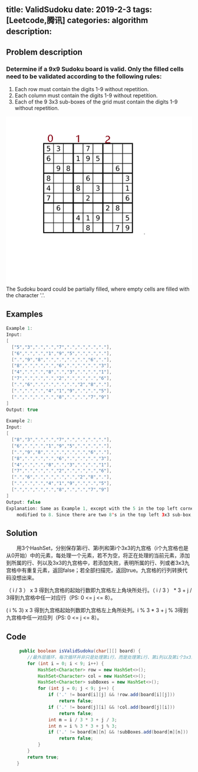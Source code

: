 title: ValidSudoku
date: 2019-2-3
tags: [Leetcode,腾讯]
categories: algorithm
description: 　　
---
## Problem description
  ### Determine if a 9x9 Sudoku board is valid. Only the filled cells need to be validated according to the following rules:

1. Each row must contain the digits 1-9 without repetition.
2. Each column must contain the digits 1-9 without repetition.
3. Each of the 9 3x3 sub-boxes of the grid must contain the digits 1-9 without repetition.

![sudo](/images/sudu.png)
The Sudoku board could be partially filled, where empty cells are filled with the character '.'.
 ## Examples
``` java
Example 1:
Input:
[
  ["5","3",".",".","7",".",".",".","."],
  ["6",".",".","1","9","5",".",".","."],
  [".","9","8",".",".",".",".","6","."],
  ["8",".",".",".","6",".",".",".","3"],
  ["4",".",".","8",".","3",".",".","1"],
  ["7",".",".",".","2",".",".",".","6"],
  [".","6",".",".",".",".","2","8","."],
  [".",".",".","4","1","9",".",".","5"],
  [".",".",".",".","8",".",".","7","9"]
]
Output: true
```
```java
Example 2:
Input:
[
  ["8","3",".",".","7",".",".",".","."],
  ["6",".",".","1","9","5",".",".","."],
  [".","9","8",".",".",".",".","6","."],
  ["8",".",".",".","6",".",".",".","3"],
  ["4",".",".","8",".","3",".",".","1"],
  ["7",".",".",".","2",".",".",".","6"],
  [".","6",".",".",".",".","2","8","."],
  [".",".",".","4","1","9",".",".","5"],
  [".",".",".",".","8",".",".","7","9"]
]
Output: false
Explanation: Same as Example 1, except with the 5 in the top left corner being 
    modified to 8. Since there are two 8's in the top left 3x3 sub-box, it is invalid.
```
## Solution
　　用3个HashSet，分别保存第i行、第i列和第i个3x3的九宫格（i个九宫格也是从0开始）中的元素，每处理一个元素，若不为空，将正在处理的当前元素，添加到所属的行、列以及3x3的九宫格中，若添加失败，表明所属的行、列或者3x3九宫格中有重复元素，返回false；若全部扫描完，返回true。九宫格的行列转换代码没想出来。
  
  （ i / 3 ） x 3 得到九宫格的起始行数即九宫格左上角块所处行。（ i / 3 ） * 3  + j / 3得到九宫格中任一对应行（PS: 0 <= j <= 8）。
  
 ( i % 3)  x 3 得到九宫格起始列数即九宫格左上角所处列。i % 3 * 3 + j % 3得到九宫格中任一对应列（PS: 0 <= j <= 8）。
## Code

```java
     public boolean isValidSudoku(char[][] board) {
        //最外层循环，每次循环并非只是处理第i行，而是处理第i行、第i列以及第i个3x3的九宫格
        for (int i = 0; i < 9; i++) {
            HashSet<Character> row = new HashSet<>();
            HashSet<Character> col = new HashSet<>();
            HashSet<Character> subBoxes = new HashSet<>();
            for (int j = 0; j < 9; j++) {
                if ('.' != board[i][j] && !row.add(board[i][j]))
                    return false;
                if ('.' != board[j][i] && !col.add(board[j][i]))
                    return false;
                int m = i / 3 * 3 + j / 3;
                int n = i % 3 * 3 + j % 3;
                if ('.' != board[m][n] && !subBoxes.add(board[m][n]))
                    return false;
            }
        }
        return true;
    }

```